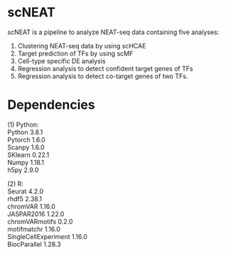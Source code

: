 # scNEAT
scNEAT is a pipeline to analyze NEAT-seq data containing five analyses:  
1) Clustering NEAT-seq data by using scHCAE  
2) Target prediction of TFs by using scMF 
3) Cell-type specific DE analysis  
4) Regression analysis to detect confident target genes of TFs
5) Regression analysis to detect co-target genes of two TFs.

# Dependencies
(1) Python:  
Python 3.8.1  
Pytorch 1.6.0  
Scanpy 1.6.0  
SKlearn 0.22.1  
Numpy 1.18.1  
h5py 2.9.0  

(2) R:  
Seurat 4.2.0  
rhdf5 2.38.1   
chromVAR 1.16.0  
JASPAR2016 1.22.0  
chromVARmotifs 0.2.0  
motifmatchr 1.16.0  
SingleCellExperiment 1.16.0  
BiocParallel 1.28.3
